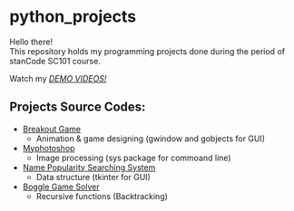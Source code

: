 # python_projects
Hello there!\
This repository holds my programming projects done during the period of stanCode SC101 course.

Watch my *[DEMO VIDEOS!](https://www.facebook.com/100003148183695/videos/3889284381186463/)*

## Projects Source Codes:
* [Breakout Game](https://github.com/fish159753/python_projects/tree/main/SC101_Assignment2%E2%80%93%E5%90%B3%E9%89%A6%E5%BF%A0)
  * Animation & game designing (gwindow and gobjects for GUI)
* [Myphotoshop](https://github.com/fish159753/python_projects/blob/main/SC101_Assignment3%EF%BC%BF%E5%90%B3%E9%89%A6%E5%BF%A0/stanCodoshop.py)
  * Image processing (sys package for commoand line)
* [Name Popularity Searching System](https://github.com/fish159753/python_projects/tree/main/SC101_Assignment4_%E5%90%B3%E9%89%A6%E5%BF%A0)
  * Data structure (tkinter for GUI)
* [Boggle Game Solver](https://github.com/fish159753/python_projects/blob/main/SC101_Assignment5_%E5%90%B3%E9%89%A6%E5%BF%A0/boggle.py)
  * Recursive functions (Backtracking)
